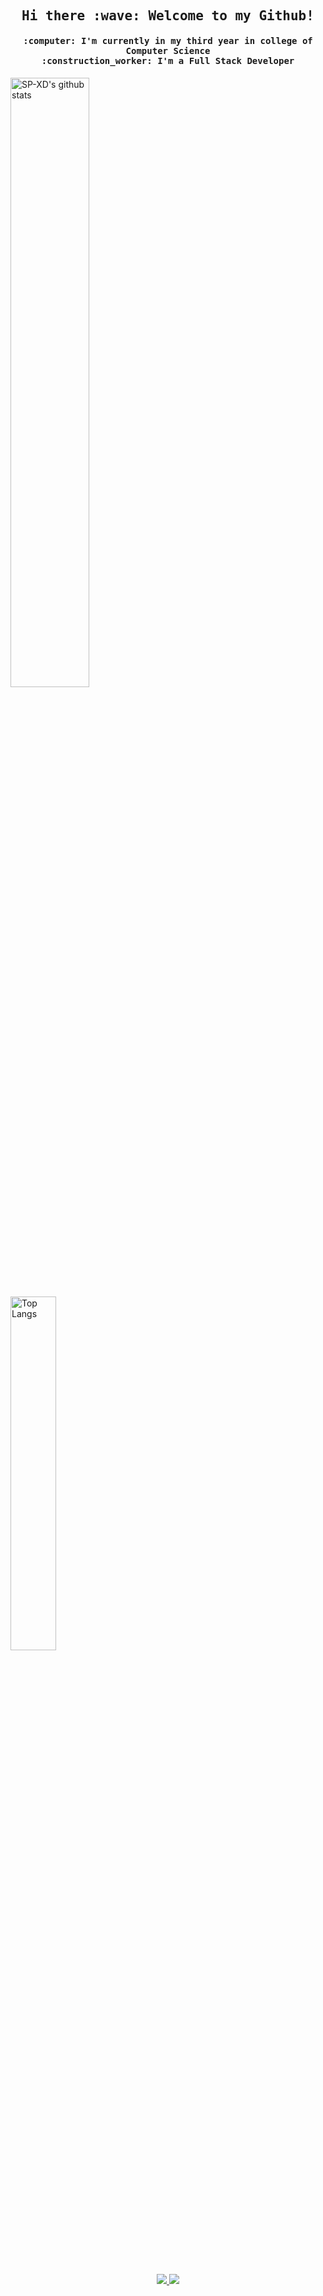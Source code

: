<h2 align="center"><samp> Hi there :wave: Welcome to my Github! </samp></h3>

<h4 align="center"><samp> :computer: I'm currently in my third year in college of Computer Science </samp><br>
<samp> :construction_worker: I'm a Full Stack Developer </samp></h3>
 

<img alt="SP-XD's github stats" width="50%" src="https://github-readme-stats1-eduardomichell.vercel.app/api?username=eduardoMichell&count_private=true&hide=prs,stars&theme=nord&show_icons=true" href="https://github.com/anuraghazra/github-readme-stats#github-stats-card"/>ㅤㅤㅤㅤㅤㅤㅤ<img alt="Top Langs" width="38.1%"  src="https://github-readme-stats.vercel.app/api/top-langs/?username=eduardoMichell&layout=compact&theme=nord&langs_count=4" href="https://github.com/anuraghazra/github-readme-stats#github-stats-card"/>



<br><br><br> 

<p align="center">
<a href="https://www.linkedin.com/in/eduardo-michel-939b32175/">
<img src="https://img.shields.io/badge/LinkedIn-0077B5?style=for-the-badge&logo=linkedin&logoColor=white">
</a><a href="https://www.instagram.com/eduardo.michel9/">
<img src="https://img.shields.io/badge/Instagram-E4405F?style=for-the-badge&logo=instagram&logoColor=white">
</a>
</p>

